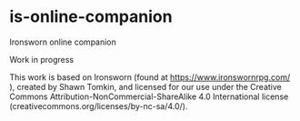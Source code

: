 # is-online-companion

Ironsworn online companion

Work in progress

This work is based on Ironsworn (found at https://www.ironswornrpg.com/ ),
created by Shawn Tomkin, and licensed for our use under the Creative Commons
Attribution-NonCommercial-ShareAlike 4.0 International license
(creativecommons.org/licenses/by-nc-sa/4.0/).